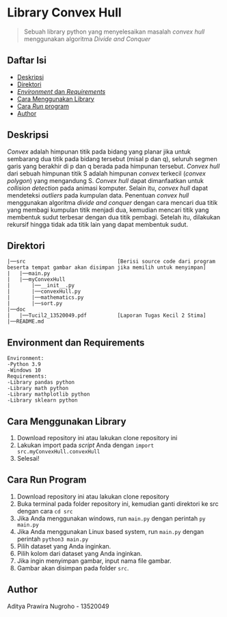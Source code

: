 # Library Convex Hull

> Sebuah library python yang menyelesaikan masalah _convex hull_ menggunakan algoritma _Divide and Conquer_

## Daftar Isi
- [Deskripsi](#deskripsi)
- [Direktori](#direktori)
- [_Environment_ dan _Requirements_](#environment-dan-requirements)
- [Cara Menggunakan Library](#cara-menggunakan-library)
- [Cara _Run_ program](#cara-run-program)
- [Author](#author)

## Deskripsi
_Convex_ adalah himpunan titik pada bidang yang planar jika untuk sembarang dua titik pada bidang tersebut 
(misal p dan q), seluruh segmen garis yang berakhir di p dan q berada pada himpunan tersebut. _Convex hull_ dari sebuah
himpunan titik S adalah himpunan _convex_ terkecil (_convex polygon_) yang mengandung S. _Convex hull_ dapat
dimanfaatkan untuk _collision detection_ pada animasi komputer. Selain itu, _convex hull_ dapat mendeteksi _outliers_
pada kumpulan data. Penentuan _convex hull_ menggunakan algoritma _divide and conquer_ dengan cara mencari dua titik
yang membagi kumpulan titik menjadi dua, kemudian mencari titik yang membentuk sudut terbesar dengan dua titik pembagi. 
Setelah itu, dilakukan rekursif hingga tidak ada titik lain yang dapat membentuk sudut.

## Direktori
```
|──src                              [Berisi source code dari program beserta tempat gambar akan disimpan jika memilih untuk menyimpan]
|   |──main.py
|   |──myConvexHull
|       |──__init__.py
|       |──convexHull.py
|       |──mathematics.py
|       |──sort.py
|──doc
|   |──Tucil2_13520049.pdf          [Laporan Tugas Kecil 2 Stima]
|──README.md
```

## Environment dan Requirements
```
Environment:
-Python 3.9
-Windows 10
Requirements:
-Library pandas python
-Library math python
-Library mathplotlib python
-Library sklearn python
```

## Cara Menggunakan Library
1. Download repository ini atau lakukan clone repository ini 
2. Lakukan import pada _script_ Anda dengan `import src.myConvexHull.convexHull`
3. Selesai!

## Cara Run Program
1. Download repository ini atau lakukan clone repository
2. Buka terminal pada folder repository ini, kemudian ganti direktori ke src dengan cara `cd src`
3. Jika Anda menggunakan windows, run `main.py` dengan perintah `py main.py`
4. Jika Anda menggunakan Linux based system, run `main.py` dengan perintah `python3 main.py`
5. Pilih dataset yang Anda inginkan.
6. Pilih kolom dari dataset yang Anda inginkan.
7. Jika ingin menyimpan gambar, input nama file gambar.
8. Gambar akan disimpan pada folder `src`.

## Author
Aditya Prawira Nugroho - 13520049
